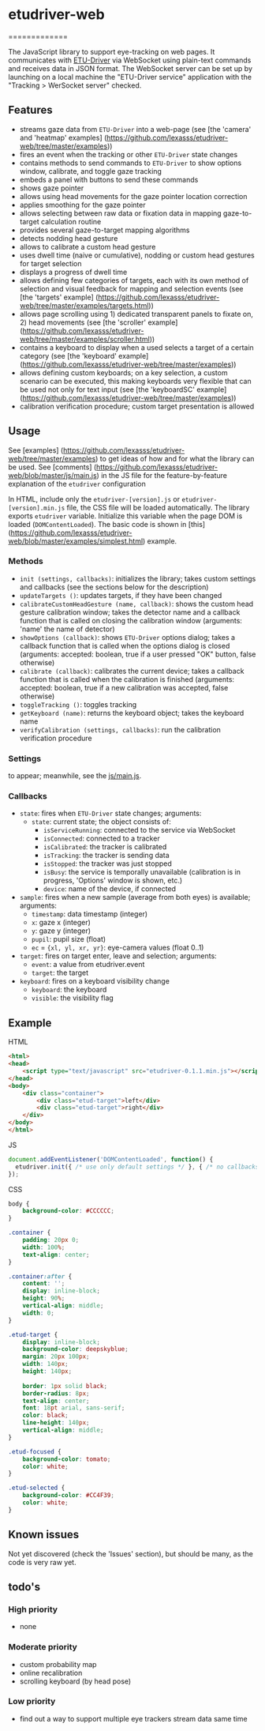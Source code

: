 # etudriver-web
=============

The JavaScript library to support eye-tracking on web pages. It communicates with [ETU-Driver](http://www.sis.uta.fi/~csolsp/projects.php) via WebSocket using plain-text commands and receives data in JSON format. The WebSocket server can be set up by launching on a local machine the "ETU-Driver service" application with the "Tracking > WerSocket server" checked.

## Features

- streams gaze data from `ETU-Driver` into a web-page (see [the 'camera' and 'heatmap' examples] (https://github.com/lexasss/etudriver-web/tree/master/examples))
- fires an event when the tracking or other `ETU-Driver` state changes
- contains methods to send commands to `ETU-Driver` to show options window, calibrate, and toggle gaze tracking
- embeds a panel with buttons to send these commands
- shows gaze pointer
- allows using head movements for the gaze pointer location correction
- applies smoothing for the gaze pointer
- allows selecting between raw data or fixation data in mapping gaze-to-target calculation routine
- provides several gaze-to-target mapping algorithms
- detects nodding head gesture
- allows to calibrate a custom head gesture
- uses dwell time (naive or cumulative), nodding or custom head gestures for target selection
- displays a progress of dwell time
- allows defining few categories of targets, each with its own method of selection and visual feedback for mapping and selection events (see [the 'targets' example] (https://github.com/lexasss/etudriver-web/tree/master/examples/targets.html))
- allows page scrolling using 1) dedicated transparent panels to fixate on, 2) head movements (see [the 'scroller' example] (https://github.com/lexasss/etudriver-web/tree/master/examples/scroller.html))
- contains a keyboard to display when a used selects a target of a certain category (see [the 'keyboard' example] (https://github.com/lexasss/etudriver-web/tree/master/examples))
- allows defining custom keyboards; on a key selection, a custom scenario can be executed, this making keyboards very flexible that can be used not only for text input  (see [the 'keyboardSC' example] (https://github.com/lexasss/etudriver-web/tree/master/examples))
- calibration verification procedure; custom target presentation is allowed

## Usage

See [examples] (https://github.com/lexasss/etudriver-web/tree/master/examples) to get ideas of how and for what the library can be used. See [comments] (https://github.com/lexasss/etudriver-web/blob/master/js/main.js) in the JS file for the feature-by-feature explanation of the `etudriver` configuration

In HTML, include only the `etudriver-[version].js` or `etudriver-[version].min.js` file, the CSS file will be loaded automatically. The library exports `etudriver` variable. Initialize this variable when the page DOM is loaded (`DOMContentLoaded`). The basic code is shown in [this] (https://github.com/lexasss/etudriver-web/blob/master/examples/simplest.html) example.

### Methods

- `init (settings, callbacks)`: initializes the library; takes custom settings and callbacks (see the sections below for the description)
- `updateTargets ()`: updates targets, if they have been changed
- `calibrateCustomHeadGesture (name, callback)`: shows the custom head gesture calibration window; takes the detector name and a callback function that is called on closing the calibration window (arguments: 'name' the name of detector)
- `showOptions (callback)`: shows `ETU-Driver` options dialog; takes a callback function that is called when the options dialog is closed (arguments: accepted: boolean, true if a user pressed "OK" button, false otherwise)
- `calibrate (callback)`: calibrates the current device; takes a callback function that is called when the calibration is finished (arguments: accepted: boolean, true if a new calibration was accepted, false otherwise)
- `toggleTracking ()`: toggles tracking
- `getKeyboard (name)`: returns the keyboard object; takes the keyboard name
- `verifyCalibration (settings, callbacks)`: run the calibration verification procedure

### Settings

to appear; meanwhile, see the [js/main.js](https://github.com/lexasss/etudriver-web/blob/master/js/main.js).

### Callbacks

- `state`: fires when `ETU-Driver` state changes; arguments:
    - `state`: current state; the object consists of:
        - `isServiceRunning`: connected to the service via WebSocket
        - `isConnected`: connected to a tracker
        - `isCalibrated`: the tracker is calibrated
        - `isTracking`: the tracker is sending data
        - `isStopped`: the tracker was just stopped
        - `isBusy`: the service is temporally unavailable (calibration is in progress, 'Options' window is shown, etc.)
        - `device`: name of the device, if connected
- `sample`: fires when a new sample (average from both eyes) is available; arguments:
    - `timestamp`: data timestamp (integer)
    - `x`: gaze x (integer)
    - `y`: gaze y (integer)
    - `pupil`: pupil size (float)
    - `ec` = `{xl, yl, xr, yr}`: eye-camera values (float 0..1)
- `target`: fires on target enter, leave and selection; arguments:
    - `event`: a value from etudriver.event
    - `target`: the target
- `keyboard`: fires on a keyboard visibility change
    - `keyboard`: the keyboard
    - `visible`: the visibility flag

## Example

HTML
```html
<html>
<head>
    <script type="text/javascript" src="etudriver-0.1.1.min.js"></script>
</head>
<body>
    <div class="container">
        <div class="etud-target">left</div>
        <div class="etud-target">right</div>
    </div>
</body>
</html>
```

JS
```javascript
document.addEventListener('DOMContentLoaded', function() {
  etudriver.init({ /* use only default settings */ }, { /* no callbacks */});
});
```

CSS
```css
body {
    background-color: #CCCCCC;
}

.container {
    padding: 20px 0;
    width: 100%;
    text-align: center;
}

.container:after {
    content: '';
    display: inline-block;
    height: 90%;
    vertical-align: middle;
    width: 0;
}

.etud-target {
    display: inline-block;
    background-color: deepskyblue;
    margin: 20px 100px;
    width: 140px;
    height: 140px;
    
    border: 1px solid black;
    border-radius: 8px;
    text-align: center;
    font: 18pt arial, sans-serif;
    color: black;
    line-height: 140px;
    vertical-align: middle;
}

.etud-focused {
    background-color: tomato;
    color: white;
}        

.etud-selected {
    background-color: #CC4F39;
    color: white;
}        
```

## Known issues

Not yet discovered (check the 'Issues' section), but should be many, as the code is very raw yet.

## todo's

### High priority
- none

### Moderate priority
- custom probability map
- online recalibration
- scrolling keyboard (by head pose) 

### Low priority
- find out a way to support multiple eye trackers stream data same time